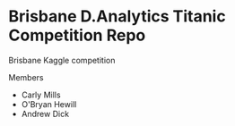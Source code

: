 Brisbane D.Analytics Titanic Competition Repo
===========

Brisbane Kaggle competition

Members

* Carly Mills
* O'Bryan Hewill
* Andrew Dick
